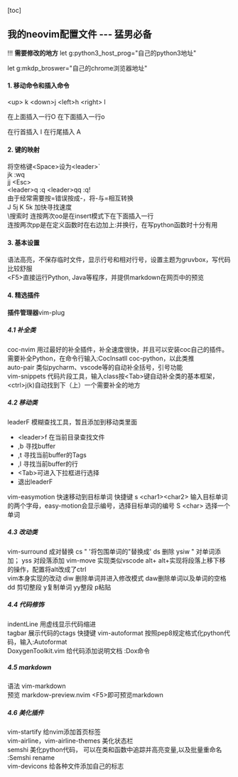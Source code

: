 [toc]
## 我的neovim配置文件 --- 猛男必备
!!! **需要修改的地方**
let g:python3_host_prog="自己的python3地址"

let g:mkdp_broswer="自己的chrome浏览器地址"
#### 1. 移动命令和插入命令
\<up> k \<down>j \<left>h \<right> l

在上面插入一行O 在下面插入一行o

在行首插入 I 在行尾插入 A

#### 2. 键的映射
将空格键\<Space>设为\<leader>`  
jk :wq  
jj \<Esc>  
\<leader>q :q
\<leader>qq :q!  
由于经常需要按=错误按成-，将-与=相互转换  
J 5j
K 5k 加快寻找速度  
\搜索时
连按两次oo是在insert模式下在下面插入一行  
连按两次pp是在定义函数时在右边加上:并换行，在写python函数时十分有用  
#### 3. 基本设置
语法高亮，不保存临时文件，显示行号和相对行号，设置主题为gruvbox，写代码比较舒服  
\<F5>直接运行Python, Java等程序，并提供markdown在网页中的预览
#### 4. 精选插件
**插件管理器**vim-plug
##### 4.1 补全类
coc-nvim 用过最好的补全插件，补全速度很快，并且可以安装coc自己的插件。需要补全Python，在命令行输入:CocInsatll coc-python，以此类推  
auto-pair 类似pycharm、vscode等的自动补全括号，引号功能  
vim-snippets 代码片段工具，输入class按\<Tab>键自动补全类的基本框架，\<ctrl>j(k)自动找到下（上）一个需要补全的地方  
##### 4.2 移动类
leaderF 模糊查找工具，暂且添加到移动类里面  
+ \<leader>f 在当前目录查找文件  
+ ,b 寻找buffer
+ ,t 寻找当前buffer的Tags
+ ,l 寻找当前buffer的行
+ \<Tab>可进入下拉框进行选择
+ <C-c> 退出leaderF

vim-easymotion 快速移动到目标单词 快捷键 s \<char1>\<char2> 输入目标单词的两个字母，easy-motion会显示编号，选择目标单词的编号 S \<char> 选择一个单词  
##### 4.3 改动类
vim-surround 成对替换 cs " '将包围单词的"替换成' ds 删除 ysiw " 对单词添加； yss 对段落添加
vim-move 实现类似vscode alt+<Up> alt+<Down>实现将段落上移下移的操作，配置将alt改成了ctrl  
vim本身实现的改动 diw 删除单词并进入修改模式 daw删除单词以及单词的空格 dd 剪切整段 y复制单词 yy整段 p粘贴 
##### 4.4 代码修饰
indentLine 用虚线显示代码缩进  
tagbar 展示代码的ctags 快捷键 
vim-autoformat 按照pep8规定格式化python代码，输入:Autoformat  
DoxygenToolkit.vim 给代码添加说明文档 :Dox命令  
##### 4.5 markdown
语法 vim-markdown  
预览 markdow-preview.nvim  \<F5>即可预览markdown  
##### 4.6 美化插件
vim-startify 给nvim添加首页标签  
vim-airline，vim-airline-themes 美化状态栏  
semshi 美化python代码， 可以在类和函数中追踪并高亮变量,以及批量重命名 :Semshi rename   
vim-devicons 给各种文件添加自己的标志  

